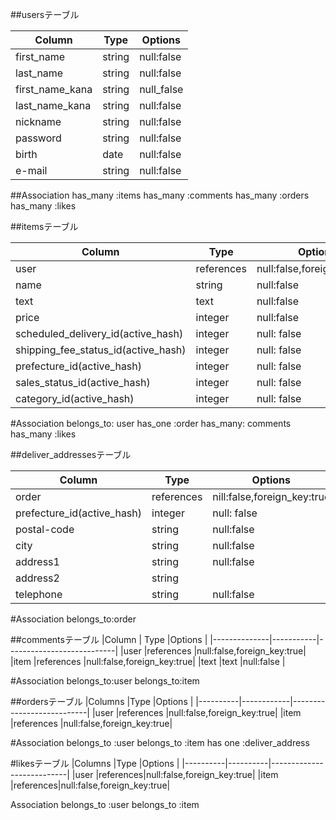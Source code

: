 

##usersテーブル

|Column          |Type    | Options     |
|----------------|--------|-------------|
|first_name      |	string|	null:false  |
|last_name       |	string|	null:false  |
|first_name_kana |string  | null_false  |
|last_name_kana  |string  |null:false   |
|nickname        |	string|	null:false  |
|password        |	string|	null:false  |
|birth           |	date  |	null:false  |
|e-mail	         |string	|null:false   |

##Association
has_many :items 
has_many :comments 
has_many :orders 
has_many :likes



##itemsテーブル

|Column                                | Type     | Options                        |
|--------------------------------------|--------- |--------------------------------|
|user                                  |references|null:false,foreign_key:true     |
|name                                  |string    |null:false                      |
|text                                  |text      |null:false                      |
|price                                 |integer   |null:false                      |
| scheduled_delivery_id(active_hash)   | integer  | null: false                    |
| shipping_fee_status_id(active_hash)  | integer  | null: false                    |
| prefecture_id(active_hash)           | integer  | null: false                    |
| sales_status_id(active_hash)         | integer  | null: false                    |
| category_id(active_hash)             | integer  | null: false                    |


#Association
belongs_to: user
has_one :order
has_many: comments 
has_many :likes



##deliver_addressesテーブル

|Column                        | Type     |Options                      |
|------------------------------|----------|-----------------------------|
|order                         |references|nill:false,foreign_key:true  |
|prefecture_id(active_hash)    | integer  | null: false                 |
|postal-code                   |string    |null:false                   |
|city                          |string    |null:false                   |
|address1                      |string    |null:false                   | 
|address2                      |string    |                             |
|telephone                     |string    |null:false                   |

#Association
belongs_to:order



##commentsテーブル
|Column        | Type      |Options                    |
|--------------|-----------|---------------------------|
|user          |references |null:false,foreign_key:true|
|item          |references |null:false,foreign_key:true|
|text          |text       |null:false                 |

#Association
belongs_to:user 
belongs_to:item 

##ordersテーブル
|Columns   |Type        |Options                    |
|----------|------------|---------------------------|
|user      |references  |null:false,foreign_key:true|
|item      |references  |null:false,foreign_key:true|


#Association
belongs_to :user
belongs_to :item
has one     :deliver_address



#likesテーブル
|Columns   |Type      |Options                    |
|----------|----------|---------------------------|
|user      |references|null:false,foreign_key:true|
|item      |references|null:false,foreign_key:true|

Association
belongs_to :user
belongs_to :item